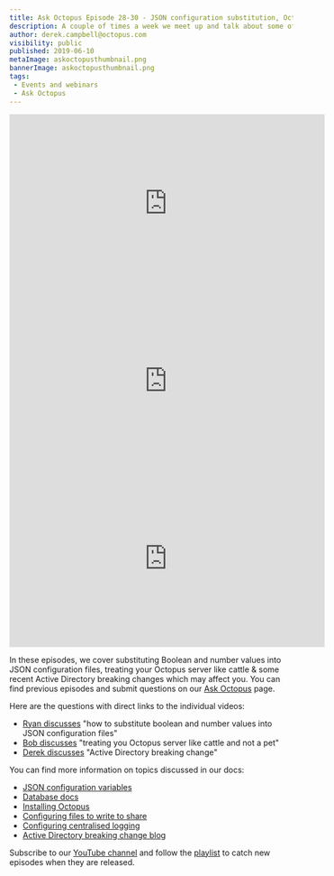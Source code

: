 ```yaml
---
title: Ask Octopus Episode 28-30 - JSON configuration substitution, Octopus server as cattle & Active Directory breaking changes. 
description: A couple of times a week we meet up and talk about some of the most interesting questions we have gotten and how we went about solving them.
author: derek.campbell@octopus.com
visibility: public
published: 2019-06-10
metaImage: askoctopusthumbnail.png
bannerImage: askoctopusthumbnail.png
tags:
 - Events and webinars
 - Ask Octopus
---
```


<iframe width="560" height="315" src="https://www.youtube.com/embed/82AOIo_8zVo" frameborder="0" allowfullscreen></iframe>
<iframe width="560" height="315" src="https://www.youtube.com/embed/bYrNx_gypsE" frameborder="0" allowfullscreen></iframe>
<iframe width="560" height="315" src="https://www.youtube.com/embed/Jf_qm1katyo" frameborder="0" allowfullscreen></iframe>

In these episodes, we cover substituting Boolean and number values into JSON configuration files, treating your Octopus server like cattle & some recent Active Directory breaking changes which may affect you. You can find previous episodes and submit questions on our [Ask Octopus](https://hello.octopus.com/ask-octopus) page.

Here are the questions with direct links to the individual videos:

- [Ryan discusses](https://www.youtube.com/watch?v=82AOIo_8zVo) "how to substitute boolean and number values into JSON configuration files"
- [Bob discusses](https://www.youtube.com/watch?v=bYrNx_gypsE) "treating you Octopus server like cattle and not a pet"
- [Derek discusses](https://www.youtube.com/watch?v=Jf_qm1katyo) "Active Directory breaking change"

You can find more information on topics discussed in our docs:

- [JSON configuration variables](https://octopus.com/docs/deployment-process/configuration-features/json-configuration-variables-feature)
- [Database docs](https://octopus.com/docs/installation/sql-server-database)
- [Installing Octopus](https://www.youtube.com/watch?v=P_qUe4ZiqGM)
- [Configuring files to write to share](https://www.youtube.com/watch?v=1tXVA5pyuqQ)
- [Configuring centralised logging](https://www.youtube.com/watch?v=nXgcSlvA9j4)
- [Active Directory breaking change blog](https://octopus.com/blog/ad-breaking-change)

Subscribe to our [YouTube channel](https://www.youtube.com/channel/UCURDSDCwx9ZiCMcLdc8d6Uw?sub_confirmation=1) and follow the [playlist](https://www.youtube.com/playlist?list=PLAGskdGvlaw3-cd9rPiwhwfUo7kDGnOBh) to catch new episodes when they are released.